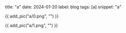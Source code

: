 title: "a"
date: 2024-01-20
label: blog
tags: [a]
snippet: "a"

{{ add_pic("a/0.png", "") }}

{{ add_pic("a/1.png", "") }}
